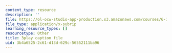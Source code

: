 ```yaml
---
content_type: resource
description: ''
file: https://ol-ocw-studio-app-production.s3.amazonaws.com/courses/6-189-multicore-programming-primer-january-iap-2007/3b4a65252c61d13d629c56552111ba96_G0iYkb9YiRg.srt
file_type: application/x-subrip
learning_resource_types: []
resourcetype: Other
title: 3play caption file
uid: 3b4a6525-2c61-d13d-629c-56552111ba96
---
```

